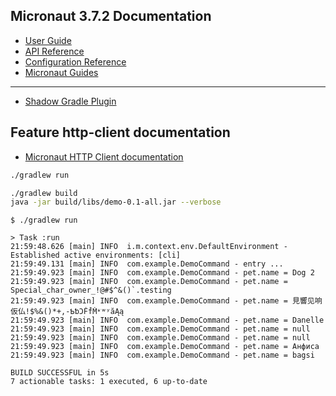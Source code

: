 ## Micronaut 3.7.2 Documentation

- [User Guide](https://docs.micronaut.io/3.7.2/guide/index.html)
- [API Reference](https://docs.micronaut.io/3.7.2/api/index.html)
- [Configuration Reference](https://docs.micronaut.io/3.7.2/guide/configurationreference.html)
- [Micronaut Guides](https://guides.micronaut.io/index.html)
---

- [Shadow Gradle Plugin](https://plugins.gradle.org/plugin/com.github.johnrengelman.shadow)
## Feature http-client documentation

- [Micronaut HTTP Client documentation](https://docs.micronaut.io/latest/guide/index.html#httpClient)


```bash
./gradlew run

./gradlew build
java -jar build/libs/demo-0.1-all.jar --verbose
```

```console
$ ./gradlew run

> Task :run
21:59:48.626 [main] INFO  i.m.context.env.DefaultEnvironment - Established active environments: [cli]
21:59:49.131 [main] INFO  com.example.DemoCommand - entry ...
21:59:49.923 [main] INFO  com.example.DemoCommand - pet.name = Dog 2
21:59:49.923 [main] INFO  com.example.DemoCommand - pet.name = Special_char_owner_!@#$^&()`.testing
21:59:49.923 [main] INFO  com.example.DemoCommand - pet.name = 見響见响仮仏!$%&()*+,-ƄƅƆḞḟṀʶʷʸăĄą
21:59:49.923 [main] INFO  com.example.DemoCommand - pet.name = Danelle
21:59:49.923 [main] INFO  com.example.DemoCommand - pet.name = null
21:59:49.923 [main] INFO  com.example.DemoCommand - pet.name = null
21:59:49.923 [main] INFO  com.example.DemoCommand - pet.name = Анфиса
21:59:49.923 [main] INFO  com.example.DemoCommand - pet.name = bagsi

BUILD SUCCESSFUL in 5s
7 actionable tasks: 1 executed, 6 up-to-date
```
